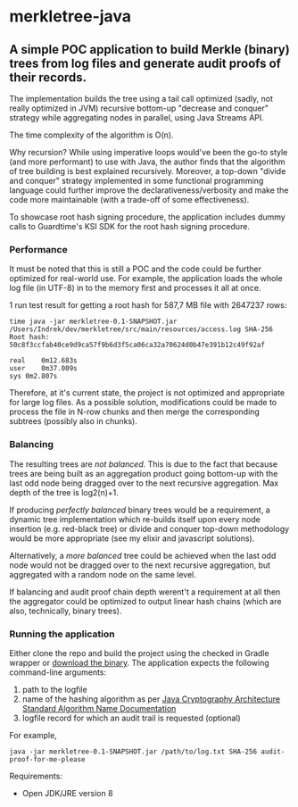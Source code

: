 # merkletree-java

## A simple POC application to build Merkle (binary) trees from log files and generate audit proofs of their records.

The implementation builds the tree using a tail call optimized (sadly, not really optimized in JVM) recursive bottom-up "decrease and conquer" strategy while aggregating nodes in parallel, using Java Streams API.

The time complexity of the algorithm is O(n).  

Why recursion? While using imperative loops would've been the go-to style (and more performant) to use with Java, the author finds that the algorithm of tree building is best explained recursively. Moreover, a top-down "divide and conquer" strategy implemented in some functional programming language could further improve the declarativeness/verbosity and make the code more maintainable (with a trade-off of some effectiveness).  

To showcase root hash signing procedure, the application includes dummy calls to Guardtime's KSI SDK for the root hash signing procedure.  


### Performance

It must be noted that this is still a POC and the code could be further optimized for real-world use. For example, the application loads the whole log file (in UTF-8) in to the memory first and processes it all at once.  

1 run test result for getting a root hash for 587,7 MB file with 2647237 rows:

```
time java -jar merkletree-0.1-SNAPSHOT.jar /Users/Indrek/dev/merkletree/src/main/resources/access.log SHA-256
Root hash: 50c8f3ccfab40ce9d9ca57f9b6d3f5ca06ca32a70624d0b47e391b12c49f92af

real	0m12.683s
user	0m37.009s
sys	0m2.807s
```

Therefore, at it's current state, the project is not optimized and appropriate for large log files. As a possible solution, modifications could be made to process the file in N-row chunks and then merge the corresponding subtrees (possibly also in chunks).  

### Balancing  

The resulting trees are *not balanced*. This is due to the fact that because trees are being built as an aggregation product going bottom-up with the last odd node being dragged over to the next recursive aggregation. Max depth of the tree is log2(n)+1.  

If producing *perfectly balanced* binary trees would be a requirement, a dynamic tree implementation which re-builds itself upon every node insertion (e.g. red-black tree) or divide and conquer top-down methodology would be more appropriate (see my elixir and javascript solutions).  

Alternatively, a *more balanced* tree could be achieved when the last odd node would not be dragged over to the next recursive aggregation, but aggregated with a random node on the same level.  

If balancing and audit proof chain depth werent't a requirement at all then the aggregator could be optimized to output linear hash chains (which are also, technically, binary trees).  

### Running the application

Either clone the repo and build the project using the checked in Gradle wrapper or [download the binary](https://github.com/vindrek/merkletree-java/releases/tag/0.1-SNAPSHOT). The application expects the following command-line arguments:  
1) path to the logfile  
2) name of the hashing algorithm as per [Java Cryptography Architecture Standard Algorithm Name Documentation](https://docs.oracle.com/javase/8/docs/technotes/guides/security/StandardNames.html#MessageDigest)  
3) logfile record for which an audit trail is requested (optional)  

For example, 
```
java -jar merkletree-0.1-SNAPSHOT.jar /path/to/log.txt SHA-256 audit-proof-for-me-please
```

Requirements:  
* Open JDK/JRE version 8  